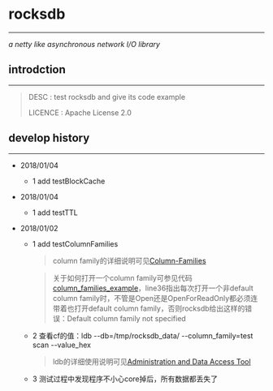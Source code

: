 # rocksdb #
---
 *a netty like asynchronous network I/O library*

## introdction ##
---
> DESC       : test rocksdb and give its code example
>
> LICENCE    : Apache License 2.0

## develop history ##
---

- 2018/01/04
    * 1 add testBlockCache

- 2018/01/04
    * 1 add testTTL

- 2018/01/02
    * 1 add testColumnFamilies

    	> column family的详细说明可见[Column-Families](https://github.com/facebook/rocksdb/wiki/Column-Families)

    	> 关于如何打开一个column family可参见代码 [column_families_example](https://github.com/facebook/rocksdb/blob/master/examples/column_families_example.cc#L36)，line36指出每次打开一个非default column family时，不管是Open还是OpenForReadOnly都必须连带着也打开default column family，否则rocksdb给出这样的错误：Default column family not specified

	* 2 查看cf的值：ldb --db=/tmp/rocksdb_data/ --column_family=test scan --value_hex

        >ldb的详细使用说明可见[Administration and Data Access Tool](https://github.com/facebook/rocksdb/wiki/Administration-and-Data-Access-Tool)

    * 3 测试过程中发现程序不小心core掉后，所有数据都丢失了

